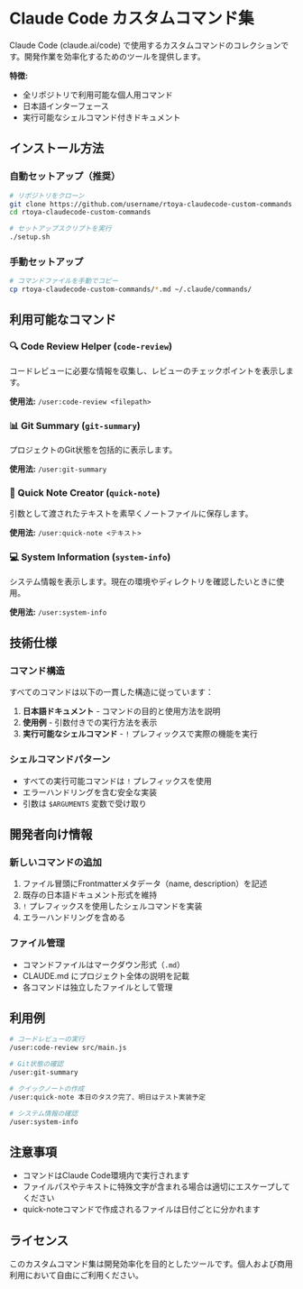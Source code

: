 # Claude Code カスタムコマンド集

Claude Code (claude.ai/code) で使用するカスタムコマンドのコレクションです。開発作業を効率化するためのツールを提供します。

**特徴:**
- 全リポジトリで利用可能な個人用コマンド
- 日本語インターフェース
- 実行可能なシェルコマンド付きドキュメント

## インストール方法

### 自動セットアップ（推奨）

```bash
# リポジトリをクローン
git clone https://github.com/username/rtoya-claudecode-custom-commands.git
cd rtoya-claudecode-custom-commands

# セットアップスクリプトを実行
./setup.sh
```

### 手動セットアップ

```bash
# コマンドファイルを手動でコピー
cp rtoya-claudecode-custom-commands/*.md ~/.claude/commands/
```

## 利用可能なコマンド

### 🔍 Code Review Helper (`code-review`)
コードレビューに必要な情報を収集し、レビューのチェックポイントを表示します。

**使用法:** `/user:code-review <filepath>`

### 📊 Git Summary (`git-summary`)
プロジェクトのGit状態を包括的に表示します。

**使用法:** `/user:git-summary`

### 📝 Quick Note Creator (`quick-note`)
引数として渡されたテキストを素早くノートファイルに保存します。

**使用法:** `/user:quick-note <テキスト>`

### 💻 System Information (`system-info`)
システム情報を表示します。現在の環境やディレクトリを確認したいときに使用。

**使用法:** `/user:system-info`

## 技術仕様

### コマンド構造
すべてのコマンドは以下の一貫した構造に従っています：

1. **日本語ドキュメント** - コマンドの目的と使用方法を説明
2. **使用例** - 引数付きでの実行方法を表示
3. **実行可能なシェルコマンド** - `!` プレフィックスで実際の機能を実行

### シェルコマンドパターン
- すべての実行可能コマンドは `!` プレフィックスを使用
- エラーハンドリングを含む安全な実装
- 引数は `$ARGUMENTS` 変数で受け取り

## 開発者向け情報

### 新しいコマンドの追加
1. ファイル冒頭にFrontmatterメタデータ（name, description）を記述
2. 既存の日本語ドキュメント形式を維持
3. `!` プレフィックスを使用したシェルコマンドを実装
4. エラーハンドリングを含める

### ファイル管理
- コマンドファイルはマークダウン形式（`.md`）
- CLAUDE.md にプロジェクト全体の説明を記載
- 各コマンドは独立したファイルとして管理

## 利用例

```bash
# コードレビューの実行
/user:code-review src/main.js

# Git状態の確認
/user:git-summary

# クイックノートの作成
/user:quick-note 本日のタスク完了、明日はテスト実装予定

# システム情報の確認
/user:system-info
```

## 注意事項

- コマンドはClaude Code環境内で実行されます
- ファイルパスやテキストに特殊文字が含まれる場合は適切にエスケープしてください
- quick-noteコマンドで作成されるファイルは日付ごとに分かれます

## ライセンス

このカスタムコマンド集は開発効率化を目的としたツールです。個人および商用利用において自由にご利用ください。
